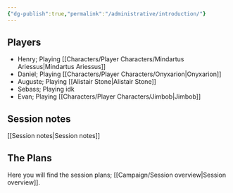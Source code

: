 ```yaml
---
{"dg-publish":true,"permalink":"/administrative/introduction/"}
---
```


## Players

- Henry; Playing [[Characters/Player Characters/Mindartus Ariessus\|Mindartus Ariessus]]
- Daniel; Playing [[Characters/Player Characters/Onyxarion\|Onyxarion]]
- Auguste; Playing [[Alistair Stone\|Alistair Stone]]
- Sebass; Playing idk
- Evan; Playing [[Characters/Player Characters/Jimbob\|Jimbob]]

## Session notes
[[Session notes\|Session notes]]

## The Plans
Here you will find the session plans; [[Campaign/Session overview\|Session overview]].